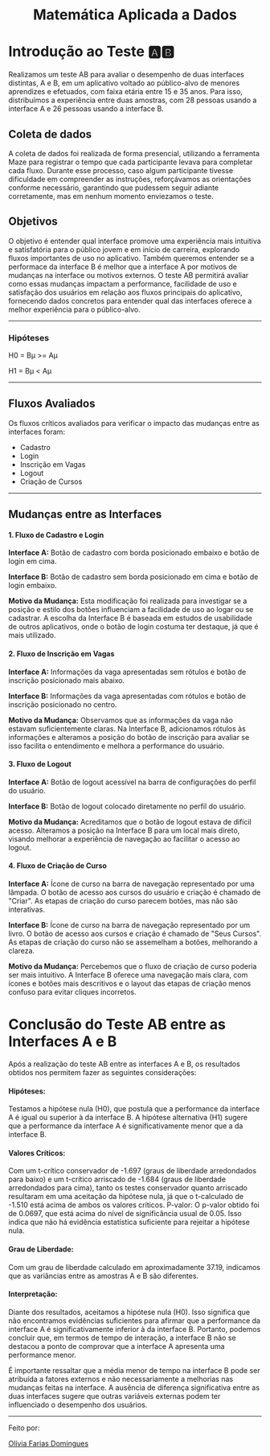 # <center>**Matemática Aplicada a Dados**<center>

# **Introdução ao Teste 🅰🅱️**

Realizamos um teste AB para avaliar o desempenho de duas interfaces distintas, A e B, em um aplicativo voltado ao público-alvo de menores aprendizes e efetuados, com faixa etária entre 15 e 35 anos. Para isso, distribuímos a experiência entre duas amostras, com 28 pessoas usando a interface A e 26 pessoas usando a interface B.

## **Coleta de dados**

A coleta de dados foi realizada de forma presencial, utilizando a ferramenta Maze para registrar o tempo que cada participante levava para completar cada fluxo. Durante esse processo, caso algum participante tivesse dificuldade em compreender as instruções, reforçávamos as orientações conforme necessário, garantindo que pudessem seguir adiante corretamente, mas em nenhum momento enviezamos o teste.

## **Objetivos**
O objetivo é entender qual interface promove uma experiência mais intuitiva e satisfatória para o público jovem e em início de carreira, explorando fluxos importantes de uso no aplicativo. Também queremos entender se a performace da interface B é melhor que a interface A por motivos de mudanças na interface ou motivos externos. O teste AB permitirá avaliar como essas mudanças impactam a performance, facilidade de uso e satisfação dos usuários em relação aos fluxos principais do aplicativo, fornecendo dados concretos para entender qual das interfaces oferece a melhor experiência para o público-alvo.

--- 

### **Hipóteses**

H0 = Bμ >= Aμ

H1 = Bμ < Aμ

--- 

## **Fluxos Avaliados**
Os fluxos críticos avaliados para verificar o impacto das mudanças entre as interfaces foram:

- Cadastro
- Login
- Inscrição em Vagas
- Logout
- Criação de Cursos

--- 

## **Mudanças entre as Interfaces**

#### 1. Fluxo de Cadastro e Login
**Interface A:** Botão de cadastro com borda posicionado embaixo e botão de login em cima.

**Interface B:** Botão de cadastro sem borda posicionado em cima e botão de login embaixo.

**Motivo da Mudança:** Esta modificação foi realizada para investigar se a posição e estilo dos botões influenciam a facilidade de uso ao logar ou se cadastrar. A escolha da Interface B é baseada em estudos de usabilidade de outros aplicativos, onde o botão de login costuma ter destaque, já que é mais utilizado.

#### 2. Fluxo de Inscrição em Vagas
**Interface A:** Informações da vaga apresentadas sem rótulos e botão de inscrição posicionado mais abaixo.

**Interface B:** Informações da vaga apresentadas com rótulos e botão de inscrição posicionado no centro.

**Motivo da Mudança:** Observamos que as informações da vaga não estavam suficientemente claras. Na Interface B, adicionamos rótulos às informações e alteramos a posição do botão de inscrição para avaliar se isso facilita o entendimento e melhora a performance do usuário.

#### 3. Fluxo de Logout
**Interface A:** Botão de logout acessível na barra de configurações do perfil do usuário.

**Interface B:** Botão de logout colocado diretamente no perfil do usuário.

**Motivo da Mudança:** Acreditamos que o botão de logout estava de difícil acesso. Alteramos a posição na Interface B para um local mais direto, visando melhorar a experiência de navegação ao facilitar o acesso ao logout.

#### 4. Fluxo de Criação de Curso
**Interface A:** Ícone de curso na barra de navegação representado por uma lâmpada. O botão de acesso aos cursos do usuário e criação é chamado de "Criar". As etapas de criação do curso parecem botões, mas não são interativas.

**Interface B:** Ícone de curso na barra de navegação representado por um livro. O botão de acesso aos cursos e criação é chamado de "Seus Cursos". As etapas de criação do curso não se assemelham a botões, melhorando a clareza.

**Motivo da Mudança:** Percebemos que o fluxo de criação de curso poderia ser mais intuitivo. A Interface B oferece uma navegação mais clara, com ícones e botões mais descritivos e o layout das etapas de criação menos confuso para evitar cliques incorretos.

# **Conclusão do Teste AB entre as Interfaces A e B**
Após a realização do teste AB entre as interfaces A e B, os resultados obtidos nos permitem fazer as seguintes considerações:

#### **Hipóteses**:
Testamos a hipótese nula (H0), que postula que a performance da interface A é igual ou superior à da interface B. A hipótese alternativa (H1) sugere que a performance da interface A é significativamente menor que a da interface B.

#### **Valores Críticos**:
Com um t-crítico conservador de -1.697 (graus de liberdade arredondados para baixo) e um t-crítico arriscado de -1.684 (graus de liberdade arredondados para cima), tanto os testes conservador quanto arriscado resultaram em uma aceitação da hipótese nula, já que o t-calculado de -1.510 está acima de ambos os valores críticos.
P-valor: O p-valor obtido foi de 0.0697, que está acima do nível de significância usual de 0.05. Isso indica que não há evidência estatística suficiente para rejeitar a hipótese nula.

#### **Grau de Liberdade**: 
Com um grau de liberdade calculado em aproximadamente 37.19, indicamos que as variâncias entre as amostras A e B são diferentes.

#### **Interpretação**:
Diante dos resultados, aceitamos a hipótese nula (H0). Isso significa que não encontramos evidências suficientes para afirmar que a performance da interface A é significativamente inferior à da interface B. Portanto, podemos concluir que, em termos de tempo de interação, a interface B não se destacou a ponto de comprovar que a interface A apresenta uma performance menor.

É importante ressaltar que a média menor de tempo na interface B pode ser atribuída a fatores externos e não necessariamente a melhorias nas mudanças feitas na interface. A ausência de diferença significativa entre as duas interfaces sugere que outras variáveis externas podem ter influenciado o desempenho dos usuários.

--- 
Feito por:

[Olívia Farias Domingues](https://github.com/oliviaworks)
